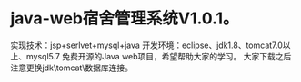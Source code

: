 # java-web宿舍管理系统V1.0.1。
实现技术：jsp+serlvet+mysql+java
开发环境：eclipse、jdk1.8、tomcat7.0以上、mysql5.7
免费开源的Java web项目，希望帮助大家的学习。
大家下载之后注意更换jdk\tomcat\数据库连接。
